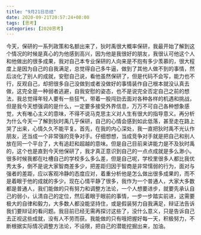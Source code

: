 ```yaml
---
title: "9月21日总结"
date: 2020-09-21T20:57:24+08:00
tags: [思考]
categories: [2020思考]
---
```


今天，保研的一系列政策和名额出来了，狄时禹很大概率保研，我最开始了解到这个情况的时候是真心的为他感到高兴，因为他是我很好的朋友，我很认可他这个人和他做出的很多成果，我对自己本专业保研的人向来是不抱有多少羡慕的，很大程度上是因为自己的自我满足，总觉得自己多牛逼，做到了其他人做不到的事情，然后淡化了别人的成就，安慰自己说，看他虽然保研了，但是代码不会写，能力也不行，反观自己，却把很多自己没做到或者没做好的事情装作自己根本就没认真去做，这完全是一种弱者逃避，自我安慰的姿态，也不是说完全否定自己之前的想法，我总觉得年轻人要有一些狂气，带着一股闯劲去面对各种各样的机遇和挑战，但是我今天想强调的是什么，一定要多接受外界信息，万万不可自己各种想象感觉，大有唯心主义的意味，不得不说马克思主义对人生有很大的指导意义。再分析为什么今天一了解到狄时禹几乎保研，自己的心情会感到如此低落，甚至走在路上哭了出来，心情久久不能平复。首先，在我的内心深处，我一直把狄时禹不光认作朋友，还当成一个非常强的竞争对手。仔细想想，当成竞争对手就是把自己和别人放在同一个平台了，大有追赶和超越的意味。但是自己目前来讲能力是不及狄时禹的，这个也是直到今天他保研了，我才真正意识到自己的一点点成就是多么渺小。很多时候我都在吐槽自己的学校多么多么差，但是自己呢，学校里很多人都比我优秀太多，倒不是说大家智商差多少，把差距归因于智商是非常懦弱的行为，面对与强者的差距，应以客观冷静的态度应对，着重分析他是怎么做出很多成果的，而不是着眼于他的成就的多少。现在心情平静了很多，我作为一个普通人，大家大多数都是普通人，我们能做的只有努力和调整方法论，一个人想要进步，就要先承认自己的弱小，认清自己的定位，然后着眼于眼前的事情，一步一步踏实前进，这需要极大的自律和毅力，大多数人都没能坚持住，或是假装努力自我满足，辩证法告诉我们要辩证的看问题。我目前已经无需再探讨这些了，没什么意义，只是告诉自己去正视这些成就，没有人不劳而获。我能做的只有哦把握好每一天，积极努力，不断根据实际情况调整方法论，不设限，把自己的潜能挖掘出来，加油。